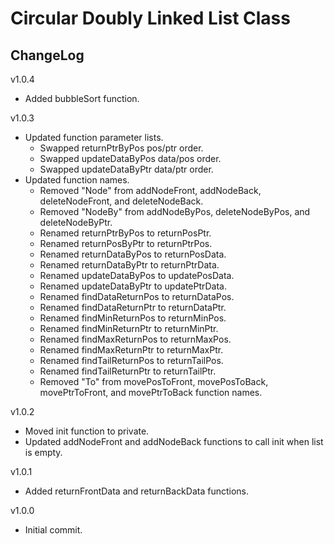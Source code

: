 # Circular Doubly Linked List Class

## ChangeLog
v1.0.4
- Added bubbleSort function.

v1.0.3
- Updated function parameter lists.
	- Swapped returnPtrByPos pos/ptr order.
	- Swapped updateDataByPos data/pos order.
	- Swapped updateDataByPtr data/ptr order.
- Updated function names.
	- Removed "Node" from addNodeFront, addNodeBack, deleteNodeFront, and deleteNodeBack.
	- Removed "NodeBy" from addNodeByPos, deleteNodeByPos, and deleteNodeByPtr.
	- Renamed returnPtrByPos to returnPosPtr.
	- Renamed returnPosByPtr to returnPtrPos.
	- Renamed returnDataByPos to returnPosData.
	- Renamed returnDataByPtr to returnPtrData.
	- Renamed updateDataByPos to updatePosData.
	- Renamed updateDataByPtr to updatePtrData.
	- Renamed findDataReturnPos to returnDataPos.
	- Renamed findDataReturnPtr to returnDataPtr.
	- Renamed findMinReturnPos to returnMinPos.
	- Renamed findMinReturnPtr to returnMinPtr.
	- Renamed findMaxReturnPos to returnMaxPos.
	- Renamed findMaxReturnPtr to returnMaxPtr.
	- Renamed findTailReturnPos to returnTailPos.
	- Renamed findTailReturnPtr to returnTailPtr.
	- Removed "To" from movePosToFront, movePosToBack, movePtrToFront, and movePtrToBack function names.

v1.0.2
- Moved init function to private.
- Updated addNodeFront and addNodeBack functions to call init when list is empty.

v1.0.1
- Added returnFrontData and returnBackData functions.

v1.0.0
- Initial commit.